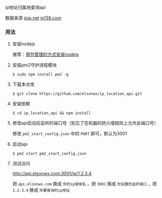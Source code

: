 ip地址归属地查询api

数据来源 [ipip.net](http://www.ipip.net)  [ip138.com](http://ip138.com)

### 用法

1. 安装nodejs

   推荐：[用包管理的方式安装nodejs](https://nodejs.org/en/download/package-manager/)

2. 安装pm2守护进程模块

   ```
   $ sudo npm install pm2 -g
   ```

3. 下载本仓库

   ```
   $ git clone https://github.com/elsonwx/ip_location_api.git
   ```

4. 安装依赖

   ```
   $ cd ip_location_api && npm install
   ```

5. 修改api启动后监听的端口号（别忘了在机器的防火墙规则上允许此端口号）

   修改 `pm2_start_config.json` 中的 `PORT` 即可，默认为3001

6. 启动api

   ```
   $ pm2 start pm2_start_config.json
   ```

7. 测试访问

   http://api.elsonwx.com:3001/ip/1.2.3.4

   把 `api.elsonwx.com` 换成 `你的ip或域名` ，把 `3001` 换成 `你设置的监听端口` ，把  `1.2.3.4` 换成 `你要查询的ip地址`
